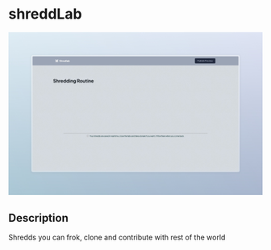 # shreddLab

<div align="center">
   <img src ="./assets/Editor.jpeg" width=full height=full>
</div>

## Description
Shredds you can frok, clone and contribute with rest of the world
